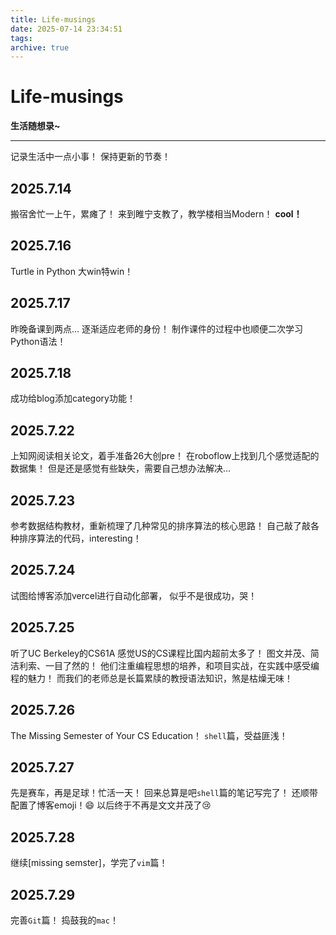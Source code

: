 ```yaml
---
title: Life-musings
date: 2025-07-14 23:34:51
tags:
archive: true
---
```


# Life-musings

**生活随想录~**

***

记录生活中一点小事！
保持更新的节奏！

## 2025.7.14
搬宿舍忙一上午，累瘫了！
来到睢宁支教了，教学楼相当Modern！
**cool！**

## 2025.7.16
Turtle in Python 大win特win！

## 2025.7.17
昨晚备课到两点...
逐渐适应老师的身份！
制作课件的过程中也顺便二次学习Python语法！

## 2025.7.18
成功给blog添加category功能！

## 2025.7.22
上知网阅读相关论文，着手准备26大创pre！
在roboflow上找到几个感觉适配的数据集！
但是还是感觉有些缺失，需要自己想办法解决...

## 2025.7.23
参考数据结构教材，重新梳理了几种常见的排序算法的核心思路！
自己敲了敲各种排序算法的代码，interesting！

## 2025.7.24
试图给博客添加vercel进行自动化部署，
似乎不是很成功，哭！

## 2025.7.25
听了UC Berkeley的CS61A 感觉US的CS课程比国内超前太多了！
图文并茂、简洁利索、一目了然的！
他们注重编程思想的培养，和项目实战，在实践中感受编程的魅力！
而我们的老师总是长篇累牍的教授语法知识，煞是枯燥无味！

## 2025.7.26
The Missing Semester of Your CS Education！
`shell`篇，受益匪浅！

## 2025.7.27
先是赛车，再是足球！忙活一天！
回来总算是吧`shell`篇的笔记写完了！
还顺带配置了博客emoji！:smile:
以后终于不再是文文并茂了:cry:

## 2025.7.28
继续[missing semster]，学完了`vim`篇！

## 2025.7.29
完善`Git`篇！
捣鼓我的`mac`！